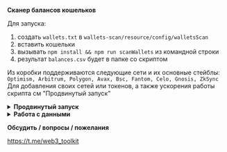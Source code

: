**Сканер балансов кошельков**

Для запуска:
1. создать `wallets.txt` в `wallets-scan/resource/config/walletsScan`
2. вставить кошельки
3. вызывать `npm install && npm run scanWallets` из командной строки
4. результат `balances.csv` будет в папке со скриптом

Из коробки поддерживаются следующие сети и их основные стейблы:
`Optimism, Arbitrum, Polygon, Avax, Bsc, Fantom, Celo, Gnosis, ZkSync`
Для добавления своих сетей или токенов, а также ускорения работы скрипта см "Продвинутый запуск"

<details>
<summary><b>Продвинутый запуск</b></summary>
Для добавления своих сетей

1. Создаем `chainConfig.json` в `wallets-scan/resource/config/walletsScan`. Пример структуры файла можно посмотреть [тут](https://github.com/web3-toolkit/wallets-scan/blob/main/src/walletsScan/chainConfigDefault.json).
2. Добавить нужные сети. Каждая отдельная сеть будет представлять из себя следующий блок:
   ```
    {
    "name": "Название сети",
    "rpcUrl": "Рпц сети",
    "ankrRpcName": "[Опционально] айди сети в анкр. Если указано, будет использоваться анкр рпц. rpcUrl будет в этом случае игнорироваться.",
    "coinGeckoCoinId": "Coin gecko id нативного токена для получения стоимости в $.",
    "tokens": [
      {
        "name": "Свое название монеты",
        "coinGeckoCoinId": "Coin gecko id своего токена для получения стоимости в $.",
        "contract": "Контракт своего токена"
      },
      {
        "name": "Второй токен",
        "coinGeckoCoinId": "...",
        "contract": "..."
      }
    ],
    "isEnabled": "[опционально] true | false - если нужно выключить эту сеть ставим false, по умолчанию включена",
    "isTestNetwork": "[опционально] true | false - ставим true если это тестовая сеть и мы хотим считать значение в $ = 0"
   }
   ```
   Найти нужный `coinGeckoCoinId` можно
[тут](https://raw.githubusercontent.com/web3-toolkit/wallets-scan/main/resource/config/walletsScan/coingeckoSupportedTokens.csv?token=GHSAT0AAAAAACISRUWGDTFLKEJXYWX53LWQZJRUHYA)
   (первая колонка - id)
   
   Если нужна инфа только по нативному токену - `tokens` можно пропустить

   При создании `chainConfig.json`, [сети](https://github.com/web3-toolkit/wallets-scan/blob/main/src/walletsScan/chainConfigDefault.json) доступные по умолчанию, использоваться не будут.

Для ускорения работы
1. Создаем файл `.properties` в `wallets-scan/resource/config/walletsScan`
2. `ANKR_TOKEN=ankr token` - прописываем свой анкр токен для ускорения работы
3. `RPC_REQUESTS_PER_MINUTE=300` - сколько запросов в минуту можно делать своей рпц ( не анкр )
   
</details>
<details>
<summary><b>Работа с данными</b></summary>
Данные можно вставить в excel или google sheets для дальнейших манипуляций: фильтры, агрегация, графики и тд.

В качестве примера можно воспользоваться следующим [шаблоном](https://docs.google.com/spreadsheets/d/17dyfTRBBiwPJDBAllKANj5PCytkxXhZWxIEWNTJiE7w/edit?usp=sharing)

* Сохраняем его себе на гугл драйв
* Во вкладку "Исходные данные" вставляем результат работы скрипта. Тут можно отфильтровать по нужному блокчейну или токену.
Также данные из этой вкладки будут подтягивать остальные вкладки.
* Вкладка "Детектор пыли" - выставляем значение пыли, например 0.5.
Все монеты баланс которых в долларах будет меньше 0.5 в этой вкладке будут помечены как "пыль".
Удобно если надо быстро найти или исключить кошельки баланс которых ниже определенного значения.
* Вкладка - "$ стоимость" распределение балансов в $ по сетям.
</details>

**Обсудить / вопросы / пожелания**

https://t.me/web3_toolkit